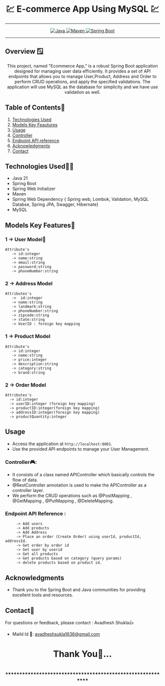 # <h1 align = "center"> 💹 E-commerce App Using MySQL 💹 </h1>
___ 
<p align="center">
<a href="Java url">
    <img alt="Java" src="https://img.shields.io/badge/Java->=8-darkblue.svg" />
</a>
<a href="Maven url" >
    <img alt="Maven" src="https://img.shields.io/badge/maven-3.1.3-brightgreen.svg" />
</a>
<a href="Spring Boot url" >
    <img alt="Spring Boot" src="https://img.shields.io/badge/Spring Boot-3.0.6-brightgreen.svg" />
</a>
</p>

---

<p align="left">

<!-- Project Description -->
## Overview 🪟
<p align="center">This project, named "Ecommerce App," is a robust Spring Boot application designed for managing user data efficiently. It provides a set of API endpoints that allows you to manage User,Product, Address and Order to perform CRUD operations, and apply the specified validations. The application will use MySQL as the database for simplicity and we have use validation as well.
</p>

<!-- Table of Contents -->
## Table of Contents📑
1. [Technologies Used](#technologies-used)
2. [Models Key Feautures](#models-key-features🔑)
3. [Usage](#usage)
4. [Controller](#controller🎮)
5. [Endpoint API reference](#endpoint-api-reference)
6. [Acknowledgments](#acknowledgments)
7. [Contact](#contact)

<!-- Technologies Used -->
## Technologies Used🧑‍💻
- Java 21
- Spring Boot
- Spring Web Initializer
- Maven 
- Spring Web Dependency  { Spring web, Lombok, Validation, MySQL Databse, Spring JPA, Swagger, Hibernate}
- MySQL


<!-- Model --->

## Models Key Features🔑
### 1 -> User Model👤
    Attribute's
       -> id:integer
       -> name:string
       -> email:string
       -> password:string
       -> phoneNumber:string
 

### 2 -> Address Model
    Attributes's
       ->  id:integer    
       -> name:string
       -> landmark:string
       -> phoneNumber:string
       -> zipcode:string
       -> state:string
       -> UserID : foreign key mapping

 ### 1 -> Product Model
    Attribute's
       -> id:integer 
       -> name:string
       -> price:integer
       -> description:string
       -> category:string
       -> brand:string

### 2 -> Order Model
    Attributes's
      -> id:integer
      -> userID:integer (foreign key mapping)
      -> productID:integer(foreign key mapping)
      -> addressID:integer(foreign key mapping)
      -> productQuantity:integer

<!-- Usage -->
## Usage
- Access the application at `http://localhost:8081`.
- Use the provided API endpoints to manage your User Management.

### Controller🎮:
- It consists of a class named APIController which basically controls the flow of data.
- @RestController annotation is used to make the APIController as a controller layer.
- We perform the CRUD operations such as @PostMapping , @GetMapping , @PutMapping , @DeleteMapping.

### Endpoint API Reference :

         -> Add users
         -> Add products
         -> Add Address
         -> Place an order (Create Order) using userId, productId, addressId.
         -> Get order by order id
         -> Get user by userid
         -> Get all products
         -> Get products based on category (query params) 
         -> delete products based on product id.
 

 <!-- Acknowledgments -->
## Acknowledgments
- Thank you to the Spring Boot and Java communities for providing excellent tools and resources.

<!-- Contact -->
## Contact📲
For questions or feedback, please contact : Avadhesh Shukla👍
- Maild Id 📧: avadheshsukla1636@gmail.com

<h1 align="center">Thank You💖...<h1>
<h3 align = "center"> ***********************************************************<h3>




 
